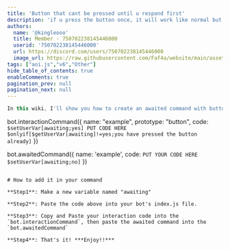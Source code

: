 ```yaml
---
title: 'Button that cant be pressed until u respond first'
description: 'if u press the button once, it will work like normal but if you press it again without responding to the awaited command, the button will tell u to first respond to the awaited command'
authors:
  name: '@kingleooo'
  title: Member - 750702238145446000
  userid: '750702238145446000'
  url: https://discord.com/users/750702238145446000
  image_url: https://raw.githubusercontent.com/Faf4a/website/main/assets/images/avatars/750702238145446000.png
tags: ["aoi.js","v6","Other"]
hide_table_of_contents: true
enableComments: true
pagination_prev: null
pagination_next: null
---
```

    
```js
In this wiki, I'll show you how to create an awaited command with buttons that you can only press once and can't be pressed again until you have responded to the command. Here is the code:

```
bot.interactionCommand({
    name: "example",
    prototype: "button",
    code: `
$setUserVar[awaiting;yes]
PUT CODE HERE
$onlyif[$getUserVar[awaiting]!=yes;you have pressed the button already]
`
})

bot.awaitedCommand({
    name: 'example',
    code: `
PUT YOUR CODE HERE
$setUserVar[awaiting;no]
`
})
```

# How to add it in your command

**Step1**: Make a new variable named "awaiting"

**Step2**: Paste the code above into your bot's index.js file.

**Step3**: Copy and Paste your interaction code into the `bot.interactionCommand`, then paste the awaited command into the `bot.awaitedCommand`

**Step4**: That's it! ***Enjoy!!***


```
